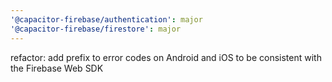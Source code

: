 ```yaml
---
'@capacitor-firebase/authentication': major
'@capacitor-firebase/firestore': major
---
```


refactor: add prefix to error codes on Android and iOS to be consistent with the Firebase Web SDK
